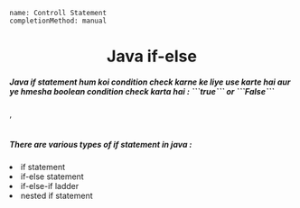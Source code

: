 ```ngMeta
name: Controll Statement
completionMethod: manual
```
<h1 style="text-align: center;">Java if-else</h1>
<h5>Java if statement hum koi condition check karne ke liye use karte hai aur ye hmesha boolean condition check karta hai : ```true``` or ```False```</h5>,<br><br>

<h5>There are various types of if statement in java : </h5>
	<li>if statement</li>
	<li>if-else statement</li>
	<li>if-else-if ladder</li>
	<li>nested if statement</li>


